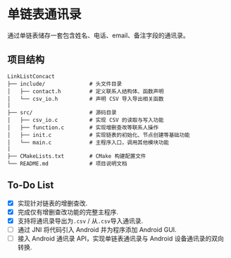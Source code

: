 # 单链表通讯录
通过单链表储存一套包含姓名、电话、email、备注字段的通讯录。
## 项目结构
```text
LinkListConcact
├── include/              # 头文件目录
│   ├── contact.h         # 定义联系人结构体、函数声明
│   └── csv_io.h          # 声明 CSV 导入导出相关函数
|
├── src/                  # 源码目录
│   ├── csv_io.c          # 实现 CSV 的读取与写入功能
│   ├── function.c        # 实现增删查改等联系人操作
│   ├── init.c            # 实现链表的初始化、节点创建等基础功能
│   └── main.c            # 主程序入口，调用其他模块功能
|
├── CMakeLists.txt        # CMake 构建配置文件
└── README.md             # 项目说明文档

```
## To-Do List
- [x] 实现针对链表的增删查改. 
- [x] 完成仅有增删查改功能的完整主程序.
- [x] 支持将通讯录导出为```.csv``` / 从```.csv```导入通讯录.
- [ ] 通过 JNI 将代码引入 Android 并为程序添加 Android GUI.
- [ ] 接入 Android 通讯录 API，实现单链表通讯录与 Android 设备通讯录的双向转换.

